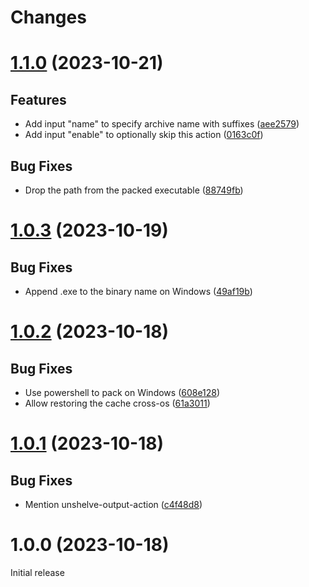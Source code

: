 # Changes

# [1.1.0](https://github.com/prantlf/shelve-output-action/compare/v1.0.3...v1.1.0) (2023-10-21)

## Features

* Add input "name" to specify archive name with suffixes ([aee2579](https://github.com/prantlf/shelve-output-action/commit/aee2579d863ddd9d5b86554574dea3d6f446fd34))
* Add input "enable" to optionally skip this action ([0163c0f](https://github.com/prantlf/shelve-output-action/commit/0163c0f968fe7cdd7065554fd1d38b8e888e4129))

## Bug Fixes

* Drop the path from the packed executable ([88749fb](https://github.com/prantlf/shelve-output-action/commit/88749fb28b3f8dc9a12a371d855614331b2b4b74))

# [1.0.3](https://github.com/prantlf/shelve-output-action/compare/v1.0.2...v1.0.3) (2023-10-19)

## Bug Fixes

* Append .exe to the binary name on Windows ([49af19b](https://github.com/prantlf/shelve-output-action/commit/49af19b914f99d04dd79a4f1f0ed3a7492521a3e))

# [1.0.2](https://github.com/prantlf/shelve-output-action/compare/v1.0.1...v1.0.2) (2023-10-18)

## Bug Fixes

* Use powershell to pack on Windows ([608e128](https://github.com/prantlf/shelve-output-action/commit/608e128358114eb4e63abe26657fe102a36d1c5a))
* Allow restoring the cache cross-os ([61a3011](https://github.com/prantlf/shelve-output-action/commit/61a301119c8edbc474c2ebfd0bf538fa30d58669))

# [1.0.1](https://github.com/prantlf/shelve-output-action/compare/v1.0.0...v1.0.1) (2023-10-18)

## Bug Fixes

* Mention unshelve-output-action ([c4f48d8](https://github.com/prantlf/shelve-output-action/commit/c4f48d89a3c4650cc8f51681c532d67057c16b34))

# 1.0.0 (2023-10-18)

Initial release
